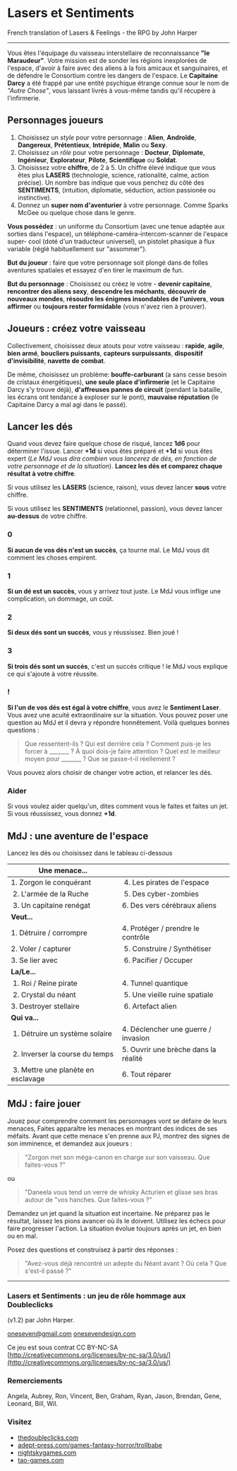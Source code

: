 # Lasers et Sentiments

French translation of Lasers &amp; Feelings - the RPG by John Harper

----

Vous êtes l'équipage du vaisseau interstellaire de reconnaissance **"le
Maraudeur"**. Votre mission est de sonder les régions inexplorées de l'espace,
d'avoir à faire avec des aliens à la fois amicaux et sanguinaires, et de
défendre le Consortium contre les dangers de l'espace. Le **Capitaine Darcy** a
été frappé par une entité psychique étrange connue sour le nom de *"Autre
Chose"*, vous laissant livrés à vous-même tandis qu'il récupère à l'infirmerie.

## Personnages joueurs

1. Choisissez un *style* pour votre personnage : **Alien**, **Androïde**,
   **Dangereux**, **Prétentieux**, **Intrépide**, **Malin** ou **Sexy**.
2. Choisissez un *rôle* pour votre personnage : **Docteur**, **Diplomate**,
   **Ingénieur**, **Explorateur**, **Pilote**, **Scientifique** ou **Soldat**.
3. Choisissez votre **chiffre**, de 2 à 5. Un chiffre élevé indique que vous
   êtes plus **LASERS** (technologie, science, rationalité, calme, action
   précise). Un nombre bas indique que vous penchez du côté des **SENTIMENTS**,
   (intuition, diplomatie, séduction, action passionée ou instinctive).
4. Donnez un **super nom d'aventurier** à votre personnage. Comme Sparks McGee
   ou quelque chose dans le genre.

**Vous possédez** : un uniforme du Consortium (avec une tenue adaptée aux
sorties dans l'espace), un téléphone-caméra-intercom-scanner de l'espace super-
cool (doté d'un traducteur universel), un pistolet phasique à flux variable
(réglé habituellement sur "assommer").

**But du joueur** : faire que votre personnage soit plongé dans de folles
aventures spatiales et essayez d'en tirer le maximum de fun.

**But du personnage** : Choisissez ou créez le votre - **devenir capitaine**,
**rencontrer des aliens sexy**, **descendre les méchants**, **découvrir de
nouveaux mondes**, **résoudre les énigmes insondables de l'univers**, **vous
affirmer** ou **toujours rester formidable** (vous n'avez rien à prouver).

## Joueurs : créez votre vaisseau

Collectivement, choisissez deux atouts pour votre vaisseau : **rapide**, **agile**,
**bien armé**, **boucliers puissants**, **capteurs surpuissants**, **dispositif
d'invisibilité**, **navette de combat**.

De même, choisissez un problème: **bouffe-carburant** (a sans cesse besoin de cristaux
énergétiques), **une seule place d'infirmerie** (et le Capitaine Darcy s'y trouve
déjà), **d'affreuses pannes de circuit** (pendant la bataille, les écrans ont
tendance à exploser sur le pont), **mauvaise réputation** (le Capitaine Darcy
a mal agi dans le passé).

## Lancer les dés

Quand vous devez faire quelque chose de risqué, lancez **1d6** pour déterminer
l'issue. Lancer **+1d** si vous êtes préparé et **+1d** si vous êtes expert (*Le
MdJ vous dira combien vous lancerez de dés, en fonction de votre personnage et
de la situation*). **Lancez les dés et comparez chaque résultat à votre
chiffre**.

Si vous utilisez les **LASERS** (science, raison), vous devez lancer **sous**
votre chiffre.

Si vous utilisez les **SENTIMENTS** (relationnel, passion), vous devez lancer
**au-dessus** de votre chiffre.

### 0

**Si aucun de vos dés n'est un succès**, ça tourne mal. Le MdJ vous dit comment
les choses empirent.

### 1

**Si un dé est un succès**, vous y arrivez tout juste. Le MdJ vous inflige une
complication, un dommage, un coût.

### 2

**Si deux dés sont un succès**, vous y réussissez. Bien joué !

### 3

**Si trois dés sont un succès**, c'est un succès critique ! le MdJ vous explique
ce qui s'ajoute à votre réussite.

### !

**Si l'un de vos dés est égal à votre chiffre**, vous avez le **Sentiment
Laser**. Vous avez une acuité extraordinaire sur la situation. Vous pouvez poser
une question au MdJ et il devra y répondre honnêtement. Voilà quelques bonnes
questions :

> Que ressentent-ils ? Qui est derrière cela ? Comment puis-je les forcer à \_\_\_\_\_\_\_ ?
> À quoi dois-je faire attention ? Quel est le meilleur moyen pour \_\_\_\_\_\_\_ ?
> Que se passe-t-il réellement ?

Vous pouvez alors choisir de changer votre action, et relancer les dés.

### Aider

Si vous voulez aider quelqu'un, dites comment vous le faites et faites un jet.
Si vous réussissez, vous donnez **+1d**.

## MdJ : une aventure de l'espace

Lancez les dés ou choisissez dans le tableau ci-dessous

| **Une menace...**                  |                                        |
| ---------------------------------- | -------------------------------------- |
| 1. Zorgon le conquérant            | 4. Les pirates de l'espace             | 
| 2. L'armée de la Ruche             | 5. Des cyber-zombies                   |
| 3. Un capitaine renégat            | 6. Des vers cérébraux aliens           |
| **Veut...**                        |                                        |
| 1. Détruire / corrompre            | 4. Protéger / prendre le contrôle      |
| 2. Voler / capturer                | 5. Construire / Synthétiser            |
| 3. Se lier avec                    | 6. Pacifier / Occuper                  |
| **La/Le...**                       |                                        |
| 1. Roi / Reine pirate              | 4. Tunnel quantique                    |
| 2. Crystal du néant                | 5. Une vieille ruine spatiale          |
| 3. Destroyer stellaire             | 6. Artefact alien                      |
| **Qui va...**                      |                                        |
| 1. Détruire un système solaire     | 4. Déclencher une guerre / invasion    |
| 2. Inverser la course du temps     | 5. Ouvrir une brèche dans la réalité   |
| 3. Mettre une planète en esclavage | 6. Tout réparer                        |

## MdJ : faire jouer

Jouez pour comprendre comment les personnages vont se défaire de leurs menaces,
Faites apparaître les menaces en montrant des indices de ses méfaits. Avant que
cette menace s'en prenne aux PJ, montrez des signes de son imminence, et
demandez aux joueurs :

> "Zorgon met son méga-canon en charge sur son vaisseau. Que faites-vous ?"

 ou

> "Daneela vous tend un verre de whisky Acturien et glisse ses bras autour de
> "vos hanches. Que faites-vous ?"

Demandez un jet quand la situation est incertaine. Ne préparez pas le résultat,
laissez les pions avancer où ils le doivent. Utilisez les échecs pour faire
progresser l'action. La situation évolue toujours après un jet, en bien ou en
mal.

Posez des questions et construisez à partir des réponses :

> "Avez-vous déjà rencontré un adepte du Néant avant ? Où cela ? Que s'est-il passé ?"

----

### Lasers et Sentiments : un jeu de rôle hommage aux Doubleclicks

(v1.2) par John Harper.

oneseven@gmail.com [onesevendesign.com](http://onesevendesign.com)

Ce jeu est sous contrat CC BY-NC-SA [http://creativecommons.org/licenses/by-nc-sa/3.0/us/](http://creativecommons.org/licenses/by-nc-sa/3.0/us/)

### Remerciements

Angela, Aubrey, Ron, Vincent, Ben, Graham, Ryan, Jason, Brendan, Gene, Leonard, Bill, Wil.

### Visitez

* [thedoubleclicks.com](http://thedoubleclicks.com)
* [adept-press.com/games-fantasy-horror/trollbabe](http://adept-press.com/games-fantasy-horror/trollbabe)
* [nightskygames.com](http://nightskygames.com)
* [tao-games.com](http://tao-games.com)


